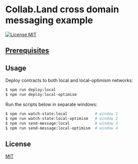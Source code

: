 # Collab.Land cross domain messaging example

[![License MIT][license-image]][license-url]

## [Prerequisites](https://github.com/abridged/collabland-contracts#local-development-environment)

## Usage

Deploy contracts to both local and local-optimism networks:
```bash
$ npm run deploy:local
$ npm run deploy:local-optimism
```

Run the scripts below in separate windows:
```bash
$ npm run watch-state:local            # window 1
$ npm run watch-state:local-optimism   # window 2
$ npm run send-message:local           # window 3
$ npm run send-message:local-optimism  # window 4
```

## License

[MIT][license-url]

[license-image]: https://img.shields.io/badge/License-MIT-yellow.svg
[license-url]: https://github.com/abridged/collabland-contracts/blob/master/LICENSE
